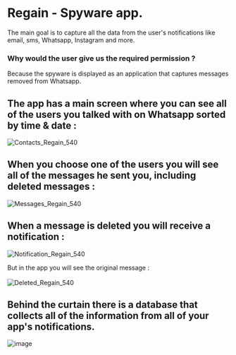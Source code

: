 # Regain - Spyware app.
The main goal is to capture all the data from the user's notifications like email, sms, Whatsapp, Instagram and more.

### Why would the user give us the required permission ?
Because the spyware is displayed as an application that captures messages removed from Whatsapp.

## The app has a main screen where you can see all of the users you talked with on Whatsapp sorted by time & date :
![Contacts_Regain_540](https://user-images.githubusercontent.com/48724924/125193469-d0003b00-e24c-11eb-8872-e63e686c6a42.jpg)

## When you choose one of the users you will see all of the messages he sent you, including deleted messages :
![Messages_Regain_540](https://user-images.githubusercontent.com/48724924/125193477-dabad000-e24c-11eb-970b-31d6c1acca3d.jpg)

## When a message is deleted you will receive a notification :
![Notification_Regain_540](https://user-images.githubusercontent.com/48724924/125193514-02aa3380-e24d-11eb-88ad-06c07bcdc675.jpg)

But in the app you will see the original message : <br><br>
![Deleted_Regain_540](https://user-images.githubusercontent.com/48724924/125193536-23728900-e24d-11eb-8aae-a38a47094779.jpg)

## Behind the curtain there is a database that collects all of the information from all of your app's notifications.
![image](https://user-images.githubusercontent.com/48724924/125193754-6e40d080-e24e-11eb-95e4-89421455062d.png)
